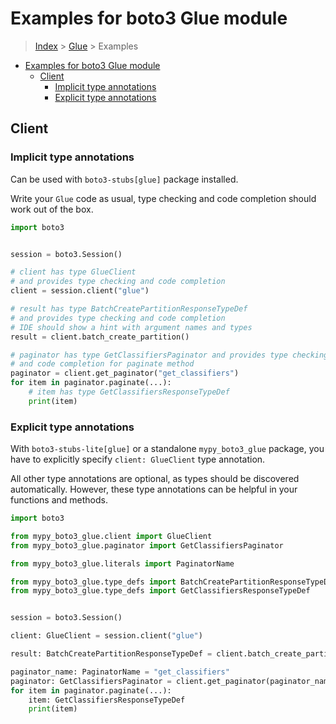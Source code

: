 <a id="examples-for-boto3-glue-module"></a>

# Examples for boto3 Glue module

> [Index](../README.md) > [Glue](./README.md) > Examples

- [Examples for boto3 Glue module](#examples-for-boto3-glue-module)
  - [Client](#client)
    - [Implicit type annotations](#implicit-type-annotations)
    - [Explicit type annotations](#explicit-type-annotations)

<a id="client"></a>

## Client

<a id="implicit-type-annotations"></a>

### Implicit type annotations

Can be used with `boto3-stubs[glue]` package installed.

Write your `Glue` code as usual, type checking and code completion should work
out of the box.

```python
import boto3


session = boto3.Session()

# client has type GlueClient
# and provides type checking and code completion
client = session.client("glue")

# result has type BatchCreatePartitionResponseTypeDef
# and provides type checking and code completion
# IDE should show a hint with argument names and types
result = client.batch_create_partition()

# paginator has type GetClassifiersPaginator and provides type checking
# and code completion for paginate method
paginator = client.get_paginator("get_classifiers")
for item in paginator.paginate(...):
    # item has type GetClassifiersResponseTypeDef
    print(item)
```

<a id="explicit-type-annotations"></a>

### Explicit type annotations

With `boto3-stubs-lite[glue]` or a standalone `mypy_boto3_glue` package, you
have to explicitly specify `client: GlueClient` type annotation.

All other type annotations are optional, as types should be discovered
automatically. However, these type annotations can be helpful in your functions
and methods.

```python
import boto3

from mypy_boto3_glue.client import GlueClient
from mypy_boto3_glue.paginator import GetClassifiersPaginator

from mypy_boto3_glue.literals import PaginatorName

from mypy_boto3_glue.type_defs import BatchCreatePartitionResponseTypeDef
from mypy_boto3_glue.type_defs import GetClassifiersResponseTypeDef


session = boto3.Session()

client: GlueClient = session.client("glue")

result: BatchCreatePartitionResponseTypeDef = client.batch_create_partition()

paginator_name: PaginatorName = "get_classifiers"
paginator: GetClassifiersPaginator = client.get_paginator(paginator_name)
for item in paginator.paginate(...):
    item: GetClassifiersResponseTypeDef
    print(item)
```
